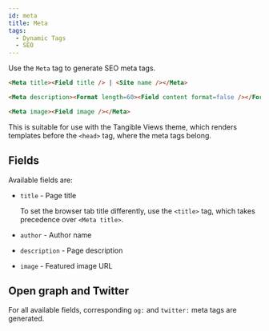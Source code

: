 ```yaml
---
id: meta
title: Meta
tags:
  - Dynamic Tags
  - SEO
---
```

Use the `Meta` tag to generate SEO meta tags.

```html
<Meta title><Field title /> | <Site name /></Meta>

<Meta description><Format length=60><Field content format=false /></Format></Meta>

<Meta image><Field image /></Meta>
```

This is suitable for use with the Tangible Views theme, which renders templates before the `<head>` tag, where the meta tags belong.

## Fields

Available fields are:

- `title` - Page title
    
    To set the browser tab title differently, use the `<title>` tag, which takes precedence over `<Meta title>`.
    
- `author` - Author name
    
- `description` - Page description
    
- `image` - Featured image URL
    

## Open graph and Twitter

For all available fields, corresponding `og:` and `twitter:` meta tags are generated.